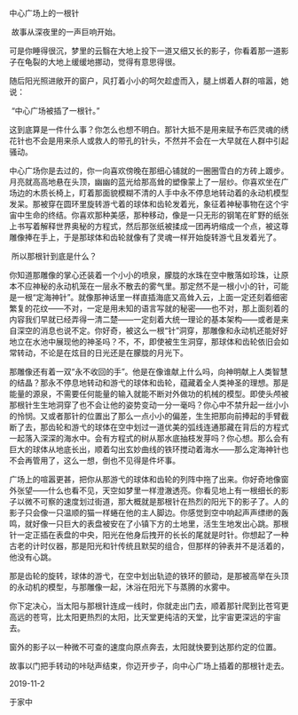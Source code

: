 中心广场上的一根针

​	故事从深夜里的一声巨响开始。

​	可是你睡得很沉，梦里的云翳在大地上投下一道又细又长的影子，你看着那一道影子在龟裂的大地上缓缓地挪动，觉得有意思得很。

​	随后阳光照进敞开的窗户，风打着小小的呵欠趁虚而入，腿上绑着人群的喧嚣，她说：

​	“中心广场被插了一根针。”

​	这到底算是一件什么事？你怎么也想不明白。那针大抵不是用来赋予布匹灵魂的绣花针也不会是用来杀人或救人的带孔的针头，不然并不会在一大早就在人群中引起骚动。

​	中心广场你是去过的，你一向喜欢傍晚在那细心铺就的一圈圈雪白的方砖上踱步。月亮就高高地悬在头顶，幽幽的蓝光给那高耸的塑像蒙上了一层纱。你喜欢坐在广场边的木质长椅上，盯着那面貌模糊不清的人手中永不停息地转动着的永动机模型发呆。那被穿在圆环里旋转游弋着的球体和齿轮发着光，象征着神秘事物在这个宇宙中生命的终结。你喜欢那种美感，那种移动，像是一只无形的钢笔在旷野的纸张上书写着解释世界奥秘的方程式，然后那张纸被揉成一团再坍缩成一个点，被这尊雕像捧在手上，于是那球体和齿轮就像有了灵魂一样开始旋转游弋且发着光了。

​	所以那根针到底是什么？

​	你知道那雕像的掌心还装着一个小小的喷泉，朦胧的水珠在空中散落如珍珠，让原本不应神秘的永动机笼在一层永不散去的雾气里。那定然不是一根小小的针，可能是一根“定海神针”。就像那神话里一样直插海底又高耸入云，上面一定还刻着细密繁复的花纹——不对，一定是用未知的语言写就的秘密——也不对，那上面刻着的内容我们早就已经弄得一清二楚——一定刻着大统一理论的基本架构——或者是来自深空的消息也说不定。你好奇，被这么一根“针”洞穿，那雕像和永动机还能好好地立在水池中展现他的神圣吗？不，不，即使被生生洞穿，那球体和齿轮依旧会如常转动，不论是在炫目的日光还是在朦胧的月光下。

​	那雕像还有着一双“永不收回的手”。他是在像谁献上什么吗，向神明献上人类智慧的结晶？那永不停息地转动和游弋的球体和齿轮，蕴藏着全人类神圣的理想。那是能量的源泉，不需要任何能量的输入就能不断对外做功的机械的模型。即使头颅被那根针生生地洞穿了也不会让他的姿势变动一分一毫吗？你心中不禁升起一丝小小的怜悯。又或者那针的位置出了那么一点小小的偏差，生生把那向前捧起的手臂截断了去，那齿轮和游弋的球体在空中划过一道优美的弧线连通那藏在背后的方程式一起落入深深的海水中。会有方程式的树从那水底抽枝发芽吗？你心想。那么会有巨大的球体从地底长出，顺着勾出玄妙曲线的铁环搅动着海水——那么定海神针也不会再管用了，这么一想，倒也不见得是件坏事。

​	广场上的喧嚣更甚，把你从那游弋的球体和齿轮的列阵中拖了出来。你好奇地像窗外张望——什么也看不见，天空如梦里一样澄澈透亮。你看见地上有一根细长的影子以微不可察的速度划过街道，那大概就是那根针在热烈的阳光下的影子了。人的影子只会像一只温顺的猫一样蜷在他的主人脚边。你感觉到空中响起声声缥缈的轰鸣，就好像一只巨大的表盘被安在了小镇下方的土地里，活生生地发出心跳。那根针一定正插在表盘的中央，阳光在他身后拽开的长长的尾就是时针。你想起了一种古老的计时仪器，那是阳光和针传统且默契的组合，但那样的钟表并不是活着的，他没有心跳。

​	那是齿轮的旋转，球体的游弋，在空中划出轨迹的铁环的颤动，是那被高举在头顶的永动机的模型，与那雕像一起，沐浴在阳光下与蒸腾的水雾中。

​	你下定决心，当太阳与那根针连成一线时，你就走出门去，顺着那针爬到比苍穹更高远的苍穹，比太阳更热烈的太阳，比天堂更纯洁的天堂，比宇宙更深远的宇宙去。

​	窗外的影子以一种微不可查的速度向原点奔去，太阳就快要到达那约定的位置。

​	故事以门把手转动的咔哒声结束，你迈开步子，向中心广场上插着的那根针走去。

2019-11-2

于家中
